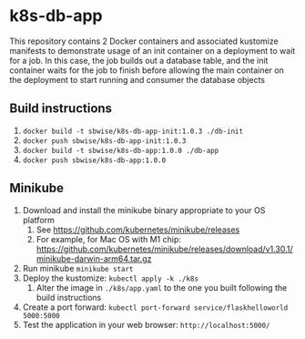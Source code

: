 # k8s-db-app
This repository contains 2 Docker containers and associated kustomize manifests to
demonstrate usage of an init container on a deployment to wait for a job.  In this
case, the job builds out a database table, and the init container waits for the job
to finish before allowing the main container on the deployment to start running and
consumer the database objects

## Build instructions
1. `docker build -t sbwise/k8s-db-app-init:1.0.3 ./db-init`
1. `docker push sbwise/k8s-db-app-init:1.0.3`
1. `docker build -t sbwise/k8s-db-app:1.0.0 ./db-app`
1. `docker push sbwise/k8s-db-app:1.0.0`

## Minikube
1. Download and install the minikube binary appropriate to your OS platform
   1. See https://github.com/kubernetes/minikube/releases
   1. For example, for Mac OS with M1 chip:  https://github.com/kubernetes/minikube/releases/download/v1.30.1/minikube-darwin-arm64.tar.gz
1. Run minikube `minikube start`
1. Deploy the kustomize:  `kubectl apply -k ./k8s`
   1. Alter the image in `./k8s/app.yaml` to the one you built following the build instructions
1. Create a port forward: `kubectl port-forward service/flaskhelloworld 5000:5000`
1. Test the application in your web browser:  `http://localhost:5000/`
